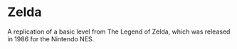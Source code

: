 # Zelda
A replication of a basic level from The Legend of Zelda, which was released in 1986 for the Nintendo NES.
